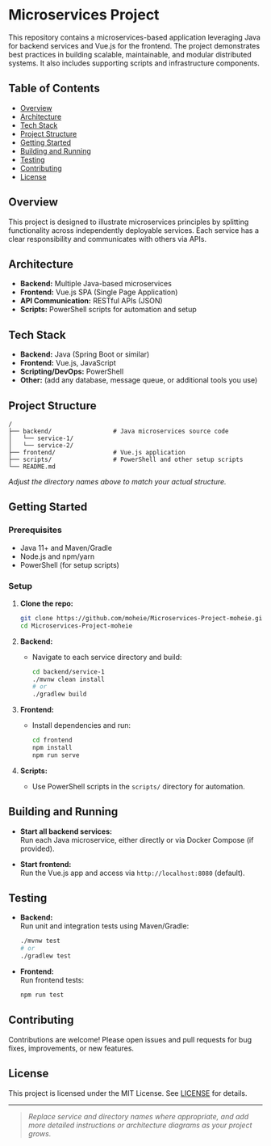 # Microservices Project

This repository contains a microservices-based application leveraging Java for backend services and Vue.js for the frontend. The project demonstrates best practices in building scalable, maintainable, and modular distributed systems. It also includes supporting scripts and infrastructure components.

## Table of Contents

- [Overview](#overview)
- [Architecture](#architecture)
- [Tech Stack](#tech-stack)
- [Project Structure](#project-structure)
- [Getting Started](#getting-started)
- [Building and Running](#building-and-running)
- [Testing](#testing)
- [Contributing](#contributing)
- [License](#license)

## Overview

This project is designed to illustrate microservices principles by splitting functionality across independently deployable services. Each service has a clear responsibility and communicates with others via APIs.

## Architecture

- **Backend:** Multiple Java-based microservices
- **Frontend:** Vue.js SPA (Single Page Application)
- **API Communication:** RESTful APIs (JSON)
- **Scripts:** PowerShell scripts for automation and setup

## Tech Stack

- **Backend:** Java (Spring Boot or similar)
- **Frontend:** Vue.js, JavaScript
- **Scripting/DevOps:** PowerShell
- **Other:** (add any database, message queue, or additional tools you use)

## Project Structure

```
/
├── backend/                 # Java microservices source code
│   └── service-1/
│   └── service-2/
├── frontend/                # Vue.js application
├── scripts/                 # PowerShell and other setup scripts
└── README.md
```

*Adjust the directory names above to match your actual structure.*

## Getting Started

### Prerequisites

- Java 11+ and Maven/Gradle
- Node.js and npm/yarn
- PowerShell (for setup scripts)

### Setup

1. **Clone the repo:**
   ```bash
   git clone https://github.com/moheie/Microservices-Project-moheie.git
   cd Microservices-Project-moheie
   ```

2. **Backend:**
   - Navigate to each service directory and build:
     ```bash
     cd backend/service-1
     ./mvnw clean install
     # or
     ./gradlew build
     ```

3. **Frontend:**
   - Install dependencies and run:
     ```bash
     cd frontend
     npm install
     npm run serve
     ```

4. **Scripts:**
   - Use PowerShell scripts in the `scripts/` directory for automation.

## Building and Running

- **Start all backend services:**  
  Run each Java microservice, either directly or via Docker Compose (if provided).

- **Start frontend:**  
  Run the Vue.js app and access via `http://localhost:8080` (default).

## Testing

- **Backend:**  
  Run unit and integration tests using Maven/Gradle:
  ```bash
  ./mvnw test
  # or
  ./gradlew test
  ```

- **Frontend:**  
  Run frontend tests:
  ```bash
  npm run test
  ```

## Contributing

Contributions are welcome! Please open issues and pull requests for bug fixes, improvements, or new features.

## License

This project is licensed under the MIT License. See [LICENSE](LICENSE) for details.

---

> _Replace service and directory names where appropriate, and add more detailed instructions or architecture diagrams as your project grows._
